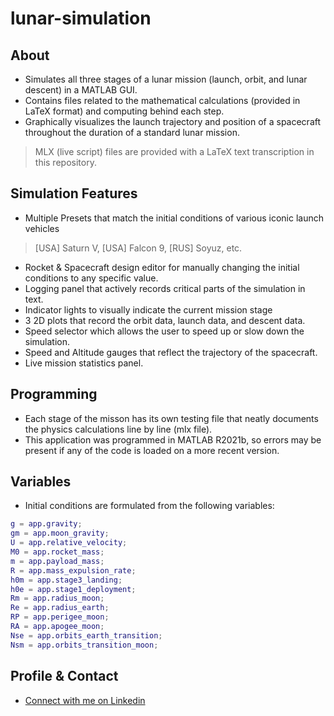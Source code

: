 # lunar-simulation

## About

- Simulates all three stages of a lunar mission (launch, orbit, and lunar descent) in a MATLAB GUI.
- Contains files related to the mathematical calculations (provided in LaTeX format) and computing behind each step.
- Graphically visualizes the launch trajectory and position of a spacecraft throughout the duration of a standard lunar mission.

> MLX (live script) files are provided with a LaTeX text transcription in this repository.

## Simulation Features

- Multiple Presets that match the initial conditions of various iconic launch vehicles
> [USA] Saturn V, [USA] Falcon 9, [RUS] Soyuz, etc.
- Rocket & Spacecraft design editor for manually changing the initial conditions to any specific value.
- Logging panel that actively records critical parts of the simulation in text.
- Indicator lights to visually indicate the current mission stage
- 3 2D plots that record the orbit data, launch data, and descent data.
- Speed selector which allows the user to speed up or slow down the simulation.
- Speed and Altitude gauges that reflect the trajectory of the spacecraft.
- Live mission statistics panel.

## Programming 
- Each stage of the misson has its own testing file that neatly documents the physics calculations line by line (mlx file).
- This application was programmed in MATLAB R2021b, so errors may be present if any of the code is loaded on a more recent version.

## Variables
- Initial conditions are formulated from the following variables:
```matlab
g = app.gravity;
gm = app.moon_gravity;
U = app.relative_velocity;
M0 = app.rocket_mass;
m = app.payload_mass;
R = app.mass_expulsion_rate;
h0m = app.stage3_landing;
h0e = app.stage1_deployment;
Rm = app.radius_moon;
Re = app.radius_earth;
RP = app.perigee_moon;
RA = app.apogee_moon;
Nse = app.orbits_earth_transition;
Nsm = app.orbits_transition_moon;
```

## Profile & Contact
- [Connect with me on Linkedin](https://www.linkedin.com/in/aadhav-ilangovan/)
